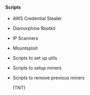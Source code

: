 #### Scripts

- AWS Credential Stealer

- Diamorphine Rootkit

- IP Scanners

- Mountsploit

- Scripts to set up utils

- Scripts to setup miners

- Scripts to remove previous miners

  (TNT)
